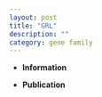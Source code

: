 ```yaml
---
layout: post
title: "GRL"
description: ""
category: gene family
---
```


* **Information**  

* **Publication**  


